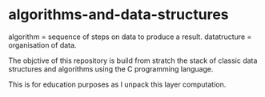 # algorithms-and-data-structures

algorithm = sequence of steps on data to produce a result.
datatructure = organisation of data.

The objctive of this repository is build from stratch the stack of classic data structures and algorithms using the C programming language.

This is for education purposes as I unpack this layer computation.

